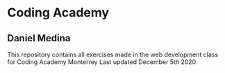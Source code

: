 # Coding Academy
## Daniel Medina

This repository contains all exercises made in the web development class for Coding Academy Monterrey
Last updated December 5th 2020